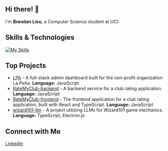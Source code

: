 ## Hi there! 👋

I'm **Brendan Lieu**, a Computer Science student at UCI.

## Skills & Technologies
[![My Skills](https://skillicons.dev/icons?i=react,ts,js,nodejs,nextjs,express,prisma,py&perline=8)](https://skillicons.dev)


## Top Projects
- [LPA](https://github.com/ctc-uci/lpa) - A full-stack admin dashboard built for the non-profit organization La Peña. **Language:** JavaScript
- [RateMyClub-backend](https://github.com/brelieu05/RateMyClub-backend) - A backend service for a club rating application. **Language:** JavaScript
- [RateMyClub-frontend](https://github.com/brelieu05/RateMyClub-frontend) - The frontend application for a club rating application, built with React and TypeScript. **Language:** JavaScript
- [wizard101-llm](https://github.com/brelieu05/wizard101-llm) - A project utilizing LLMs for Wizard101 game mechanics. **Language:** TypeScript, Electron.js

## Connect with Me

[LinkedIn](https://www.linkedin.com/in/blieu/)
